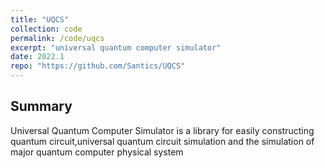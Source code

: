 ```yaml
---
title: "UQCS"
collection: code
permalink: /code/uqcs
excerpt: "universal quantum computer simulator"
date: 2022.1
repo: "https://github.com/Santics/UQCS"
---
```


## Summary
Universal Quantum Computer Simulator is a library for easily constructing quantum circuit,universal quantum circuit simulation and the simulation of major quantum computer physical system